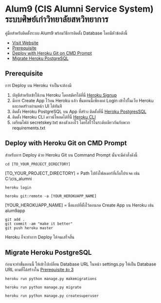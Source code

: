 # Alum9 (CIS Alumni Service System) ระบบศิษย์เก่าวิทยาลัยสหวิทยาการ
คู่มือสำหรับติดตั้งระบบ Alum9 พร้อมวิธีการติดตั้ง Database โดยมีหัวข้อดังนี้
* [Visit Website](https://cisalum9.herokuapp.com/)
* [Prerequisite](https://github.com/JimTaeH/cis_alumni/#prerequisite)
* [Deploy with Heroku Git on CMD Prompt](https://github.com/JimTaeH/cis_alumni/#deploy-with-heroku-git-on-cmd-prompt)
* [Migrate Heroku PostgreSQL](https://github.com/JimTaeH/cis_alumni/#migrate-heroku-postgresql)

## Prerequisite
การ Deploy บน Heroku จำเป็นจะต้องมี
1. บัญชีสำหรับเข้าใช้งาน Heroku โดยสมัครได้ที่นี่ [Heroku Signup](https://signup.heroku.com/)
2. มีการ Create App ไว้บน Heroku แล้ว ขั้นตอนนี้เพียงแค่ Login เข้าไปในเว็บ Heroku และกดสร้างผ่านหน้า UI ได้ทันที
3. ติดตั้ง Heroku PostgreSQL บน App ที่สร้าง ติดตั้งที่นี่ [Heroku PostgresSQL](https://elements.heroku.com/addons/heroku-postgresql)
4. ติดตั้ง Heroku CLI ดาวน์โหลดได้ที่นี่ [Heroku CLI](https://devcenter.heroku.com/articles/heroku-cli)
5. เตรียมไฟล์ secretskey.txt ของตัวเองไว้ โดยใส่ไว้ในระดับเดียวกันกับพวก requirements.txt
## Deploy with Heroku Git on CMD Prompt
สำหรับการ Deploy ด้วย Heroku Git บน Command Prompt นั้นจะมีคำสั่งดังนี้
```console
cd [TO_YOUR_PROJECT_DIRECTORY]
```
[TO_YOUR_PROJECT_DIRECTORY] = Path ไปยังโฟลเดอร์ที่เก็บโปรเจค เช่น C:\cis_alumni
```console
heroku login
```
```console
heroku git:remote -a [YOUR_HEROKUAPP_NAME]
```
[YOUR_HEROKUAPP_NAME] = ชื่อแอปที่ตั้งไว้ตอนกด Create App บน Heroku เช่น alum9app
```console
git add .
git commit -am "make it better"
git push heroku master
```
Heroku ก็จะทำการ Deploy ให้จนเสร็จสิ้น
## Migrate Heroku PostgreSQL
ก่อนจะทำขั้นตอนนี้ ให้เข้าไปเปลี่ยน Database URL ในหน้า settings.py ให้เป็น Database URL ตามที่ได้สร้างใน [Prerequisite ข้อ 3](https://github.com/JimTaeH/cis_alumni/#prerequisite)
```console
heroku run python manage.py makemigrations
```
```console
heroku run python manage.py migrate
```
```console
heroku run python manage.py createsuperuser
```
